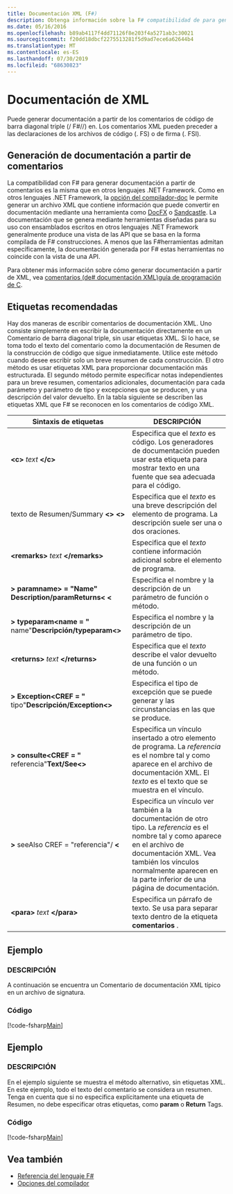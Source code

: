 ```yaml
---
title: Documentación XML (F#)
description: Obtenga información sobre la F# compatibilidad de para generar documentación a partir de comentarios.
ms.date: 05/16/2016
ms.openlocfilehash: b89ab4117f4dd71126f8e203f4a5271ab3c30021
ms.sourcegitcommit: f20dd18dbcf2275513281f5d9ad7ece6a62644b4
ms.translationtype: MT
ms.contentlocale: es-ES
ms.lasthandoff: 07/30/2019
ms.locfileid: "68630823"
---
```

# <a name="xml-documentation"></a>Documentación de XML

Puede generar documentación a partir de los comentarios de código de barra diagonal triple (/ F#//) en. Los comentarios XML pueden preceder a las declaraciones de los archivos de código (. FS) o de firma (. FSI).

## <a name="generating-documentation-from-comments"></a>Generación de documentación a partir de comentarios

La compatibilidad con F# para generar documentación a partir de comentarios es la misma que en otros lenguajes .NET Framework. Como en otros lenguajes .NET Framework, la [opción del compilador-doc](https://msdn.microsoft.com/library/434394ae-0d4a-459c-a684-bffede519a04) le permite generar un archivo XML que contiene información que puede convertir en documentación mediante una herramienta como [DocFX](https://dotnet.github.io/docfx/) o [Sandcastle](https://github.com/EWSoftware/SHFB). La documentación que se genera mediante herramientas diseñadas para su uso con ensamblados escritos en otros lenguajes .NET Framework generalmente produce una vista de las API que se basa en la forma compilada de F# construcciones. A menos que las F#herramientas admitan específicamente, la documentación generada por F# estas herramientas no coincide con la vista de una API.

Para obtener más información sobre cómo generar documentación a partir de XML, vea [comentarios &#40;de&#35; documentación XML&#41;guía de programación de C](https://msdn.microsoft.com/library/b2s063f7).

## <a name="recommended-tags"></a>Etiquetas recomendadas

Hay dos maneras de escribir comentarios de documentación XML. Uno consiste simplemente en escribir la documentación directamente en un Comentario de barra diagonal triple, sin usar etiquetas XML. Si lo hace, se toma todo el texto del comentario como la documentación de Resumen de la construcción de código que sigue inmediatamente. Utilice este método cuando desee escribir solo un breve resumen de cada construcción. El otro método es usar etiquetas XML para proporcionar documentación más estructurada. El segundo método permite especificar notas independientes para un breve resumen, comentarios adicionales, documentación para cada parámetro y parámetro de tipo y excepciones que se producen, y una descripción del valor devuelto. En la tabla siguiente se describen las etiquetas XML que F# se reconocen en los comentarios de código XML.

|Sintaxis de etiquetas|DESCRIPCIÓN|
|----------|-----------|
|**\<c\>** _text_ **\</c\>**|Especifica que el *texto* es código. Los generadores de documentación pueden usar esta etiqueta para mostrar texto en una fuente que sea adecuada para el código.|
|texto de Resumen/Summary  **\<\>** **\<\>**|Especifica que el *texto* es una breve descripción del elemento de programa. La descripción suele ser una o dos oraciones.|
|**\<remarks\>** _text_ **\</remarks\>**|Especifica que el *texto* contiene información adicional sobre el elemento de programa.|
|**\>** **paramname\> = "Name" Description/paramReturns\<**  **\<**|Especifica el nombre y la descripción de un parámetro de función o método.|
|**\>**  **typeparam\<name = "** name"**Descripción/typeparam\<\>**|Especifica el nombre y la descripción de un parámetro de tipo.|
|**\<returns\>** _text_ **\</returns\>**|Especifica que el *texto* describe el valor devuelto de una función o un método.|
|**\>**  **Exception\<CREF = "** tipo"**Descripción/Exception\<\>**|Especifica el tipo de excepción que se puede generar y las circunstancias en las que se produce.|
|**\>**  **consulte\<CREF = "** referencia"**Text/See\<\>**|Especifica un vínculo insertado a otro elemento de programa. La *referencia* es el nombre tal y como aparece en el archivo de documentación XML. El *texto* es el texto que se muestra en el vínculo.|
|**\>** seeAlso CREF = "referencia"/  **\<**|Especifica un vínculo ver también a la documentación de otro tipo. La *referencia* es el nombre tal y como aparece en el archivo de documentación XML. Vea también los vínculos normalmente aparecen en la parte inferior de una página de documentación.|
|**\<para\>** _text_ **\</para\>**|Especifica un párrafo de texto. Se usa para separar texto dentro de la etiqueta **comentarios** .|

## <a name="example"></a>Ejemplo

### <a name="description"></a>DESCRIPCIÓN

A continuación se encuentra un Comentario de documentación XML típico en un archivo de signatura.

### <a name="code"></a>Código

[!code-fsharp[Main](~/samples/snippets/fsharp/lang-ref-2/snippet7101.fs)]

## <a name="example"></a>Ejemplo

### <a name="description"></a>DESCRIPCIÓN

En el ejemplo siguiente se muestra el método alternativo, sin etiquetas XML. En este ejemplo, todo el texto del comentario se considera un resumen. Tenga en cuenta que si no especifica explícitamente una etiqueta de Resumen, no debe especificar otras etiquetas, como **param** o **Return** Tags.

### <a name="code"></a>Código

[!code-fsharp[Main](~/samples/snippets/fsharp/lang-ref-2/snippet7102.fs)]

## <a name="see-also"></a>Vea también

- [Referencia del lenguaje F#](index.md)
- [Opciones del compilador](compiler-options.md)
